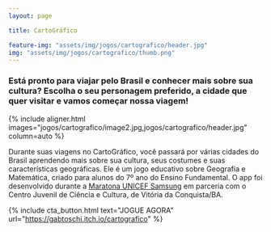 ```yaml
---
layout: page

title: CartoGráfico

feature-img: "assets/img/jogos/cartografico/header.jpg"
img: "assets/img/jogos/cartografico/thumb.png"
---
```


### Está pronto para viajar pelo Brasil e conhecer mais sobre sua cultura? Escolha o seu personagem preferido, a cidade que quer visitar e vamos começar nossa viagem!

{% include aligner.html images="jogos/cartografico/image2.jpg,jogos/cartografico/header.jpg" column=auto %}

Durante suas viagens no CartoGráfico, você passará por várias cidades do Brasil aprendendo mais sobre sua cultura, seus costumes e suas características geográficas. Ele é um jogo educativo sobre Geografia e Matemática, criado para alunos do 7º ano do Ensino Fundamental. O app foi desenvolvido durante a [Maratona UNICEF Samsung](http://www.maratona.brasilmaisti.com.br/) em parceria com o Centro Juvenil de Ciência e Cultura, de Vitória da Conquista/BA.

{% include cta_button.html text="JOGUE AGORA" url="https://gabtoschi.itch.io/cartografico" %}